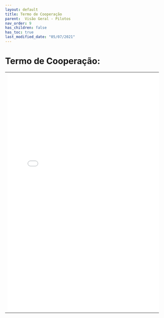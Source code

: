 ```yaml
---
layout: default
title: Termo de Cooperação
parent:  Visão Geral - Pilotos
nav_order: 9
has_children: false
has_toc: true
last_modified_date: "05/07/2021"
---
```


# Termo de Cooperação:

<table cellpadding="0" cellspacing="0" align="center" width="100%" height="100%">
    <tr>
        <td><iframe src="./compromisso.pdf" width="600" height="780" style="border: none;"></iframe></td>
    </tr>
</table>
